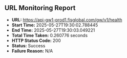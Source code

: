 ## URL Monitoring Report

- **URL:** https://api-gw1-prod1.fisglobal.com/gw/v1/health
- **Start Time:** 2025-05-27T19:30:02.788445
- **End Time:** 2025-05-27T19:30:03.049221
- **Total Time Taken:** 0.260776 seconds
- **HTTP Status Code:** 200
- **Status:** Success
- **Failure Reason:** N/A
